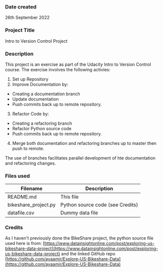 ### Date created
26th September 2022

### Project Title
Intro to Version Control Project

### Description
This project is an exercise as part of the Udacity Intro to Version Control course. The exercise involves the following activies:
1. Set up Repository
2. Improve Documentation by:
- Creating a documentation branch
- Update documentation
- Push commits back up to remote repository.
3. Refactor Code by:
- Creating a refactoring branch
- Refactor Python source code
- Push commits back up to remote repository.
4. Merge both documentation and refactoring branches up to master then push to remote.

The use of branches facilitates parallel development of hte documentation and refactoring changes.

### Files used
| **Filename**         | **Description**                  |
|----------------------|----------------------------------|
| README.md            | This file                        |
| bikeshare_project.py | Python source code (see Credits) |
| datafile.csv         | Dummy data file                  |

### Credits
As I haven't previously done the BikeShare project, the python source file used here is from:
[https://www.datainsightonline.com/post/exploring-us-bikeshare-data-project](https://www.datainsightonline.com/post/exploring-us-bikeshare-data-project)
and the linked GitHub repo
[https://github.com/ayaamir/Explore-US-Bikeshare-Data](https://github.com/ayaamir/Explore-US-Bikeshare-Data)
